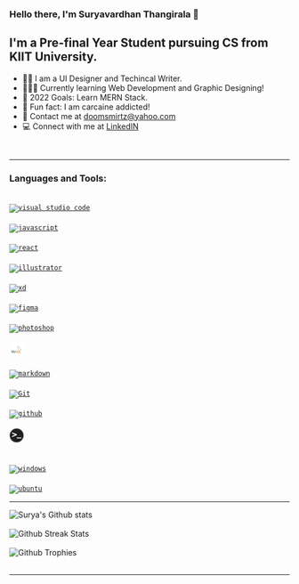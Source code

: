 ### Hello there, I'm Suryavardhan Thangirala 👋

## I'm a Pre-final Year Student pursuing CS from KIIT University.


- ✍🏼 I am a UI Designer and Techincal Writer.
- 👨🏽‍💻 Currently learning Web Development and Graphic Designing!
- 🥅 2022 Goals: Learn MERN Stack.
- 🙌 Fun fact: I am carcaine addicted!
- 📧 Contact me at <doomsmirtz@yahoo.com>
- 💻 Connect with me at [LinkedIN](https://www.linkedin.com/in/suryavardhan-thangirala-9800a81a5/)

<br />

---

### Languages and Tools:

[<code>
<img alt="visual studio code" width="26px" src="https://img.icons8.com/fluent/240/000000/visual-studio-code-2019.png" />
</code>](https://code.visualstudio.com/)
[<code>
<img alt="javascript" width="26px" src="https://img.icons8.com/color/240/000000/javascript.png" />
</code>](https://developer.mozilla.org/en-US/docs/Web/JavaScript)
[<code>
<img alt="react" width="26px" src="https://img.icons8.com/color/240/000000/react-native.png" />
</code>](https://reactjs.org/)
[<code>
<img alt="illustrator" width="26px" src="https://img.icons8.com/color/48/000000/adobe-illustrator--v1.png" />
</code>](https://www.adobe.com/products/illustrator.html)
[<code>
<img alt="xd" width="26px" src="https://img.icons8.com/color/48/000000/adobe-xd.png" />
</code>](https://www.adobe.com/products/xd.html)
[<code>
<img alt="figma" width="26px" src="https://img.icons8.com/color/48/000000/figma.png" />
</code>](https://www.figma.com/)
[<code>
<img alt="photoshop" width="26px" src="https://img.icons8.com/color/48/000000/adobe-photoshop.png"/>
</code>](https://www.adobe.com/products/photoshop.html)
[<code>
<img alt="MySQL" width="26px" src="https://raw.githubusercontent.com/github/explore/80688e429a7d4ef2fca1e82350fe8e3517d3494d/topics/mysql/mysql.png">
</code>](https://dev.mysql.com/)
[<code>
<img alt="markdown" width="26px" src="https://img.icons8.com/ios/50/ffffff/markdown--v2.png"/>
</code>](https://www.markdownguide.org/)
[<code>
<img alt="Git" width="26px" src="https://img.icons8.com/color/240/000000/git.png">
</code>](https://git-scm.com/)
[<code>
<img alt="github" width="26px" src="https://img.icons8.com/ios-glyphs/30/ffffff/github.png"/>
</code>](https://github.com/)
[<code>
<img alt="terminal" width="26px" src="https://raw.githubusercontent.com/github/explore/80688e429a7d4ef2fca1e82350fe8e3517d3494d/topics/terminal/terminal.png">
</code>](https://docs.microsoft.com/en-us/windows/terminal/)
<br />
[<code>
<img alt="windows" width="26px" src="https://img.icons8.com/color/240/000000/windows-10.png">
</code>](https://www.microsoft.com/en-us/windows)
[<code>
<img alt="ubuntu" width="26px" src="https://img.icons8.com/color/96/000000/ubuntu--v1.png">
</code>](https://ubuntu.com/)

---

![Surya's Github stats](https://github-readme-stats.vercel.app/api?username=DoomsMirtz&show_icons=true&hide_border=true&count_private=true&theme=tokyonight)<br><br>
![Github Streak Stats](https://github-readme-streak-stats.herokuapp.com/?user=DoomsMirtz&theme=tokyonight)
<br><br>![Github Trophies](https://github-profile-trophy.vercel.app/?username=DoomsMirtz) <br><br>

---
